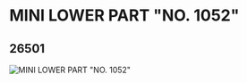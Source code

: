 # MINI LOWER PART "NO. 1052"
## 26501
![MINI LOWER PART "NO. 1052"](https://lc-www-live-s.legocdn.com/media/bricks/5/2/6151353.jpg)